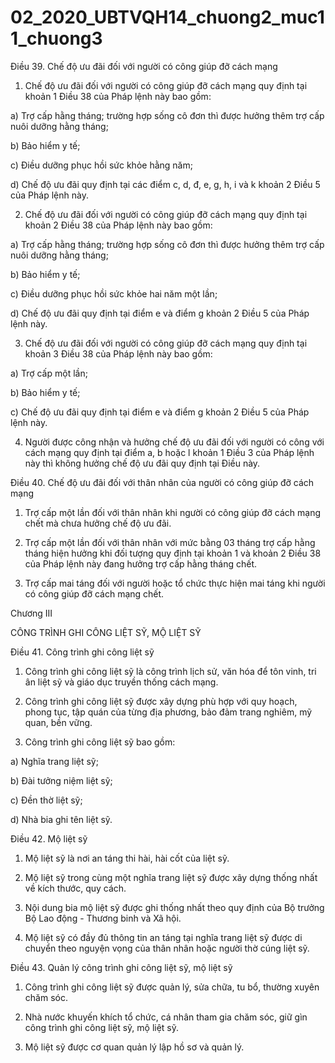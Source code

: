 # 02_2020_UBTVQH14_chuong2_muc11_chuong3
Điều 39. Chế độ ưu đãi đối với người có công giúp đỡ cách mạng

1. Chế độ ưu đãi đối với người có công giúp đỡ cách mạng quy định tại khoản 1 Điều 38 của Pháp lệnh này bao gồm:

a) Trợ cấp hằng tháng; trường hợp sống cô đơn thì được hưởng thêm trợ cấp nuôi dưỡng hằng tháng;

b) Bảo hiểm y tế;

c) Điều dưỡng phục hồi sức khỏe hằng năm;

d) Chế độ ưu đãi quy định tại các điểm c, d, đ, e, g, h, i và k khoản 2 Điều 5 của Pháp lệnh này.

2. Chế độ ưu đãi đối với người có công giúp đỡ cách mạng quy định tại khoản 2 Điều 38 của Pháp lệnh này bao gồm:

a) Trợ cấp hằng tháng; trường hợp sống cô đơn thì được hưởng thêm trợ cấp nuôi dưỡng hằng tháng;

b) Bảo hiểm y tế;

c) Điều dưỡng phục hồi sức khỏe hai năm một lần;

d) Chế độ ưu đãi quy định tại điểm e và điểm g khoản 2 Điều 5 của Pháp lệnh này.

3. Chế độ ưu đãi đối với người có công giúp đỡ cách mạng quy định tại khoản 3 Điều 38 của Pháp lệnh này bao gồm:

a) Trợ cấp một lần;

b) Bảo hiểm y tế;

c) Chế độ ưu đãi quy định tại điểm e và điểm g khoản 2 Điều 5 của Pháp lệnh này.

4. Người được công nhận và hưởng chế độ ưu đãi đối với người có công với cách mạng quy định tại điểm a, b hoặc l khoản 1 Điều 3 của Pháp lệnh này thì không hưởng chế độ ưu đãi quy định tại Điều này.

Điều 40. Chế độ ưu đãi đối với thân nhân của người có công giúp đỡ cách mạng

1. Trợ cấp một lần đối với thân nhân khi người có công giúp đỡ cách mạng chết mà chưa hưởng chế độ ưu đãi.

2. Trợ cấp một lần đối với thân nhân với mức bằng 03 tháng trợ cấp hằng tháng hiện hưởng khi đối tượng quy định tại khoản 1 và khoản 2 Điều 38 của Pháp lệnh này đang hưởng trợ cấp hằng tháng chết.

3. Trợ cấp mai táng đối với người hoặc tổ chức thực hiện mai táng khi người có công giúp đỡ cách mạng chết.

Chương III

CÔNG TRÌNH GHI CÔNG LIỆT SỸ, MỘ LIỆT SỸ

Điều 41. Công trình ghi công liệt sỹ

1. Công trình ghi công liệt sỹ là công trình lịch sử, văn hóa để tôn vinh, tri ân liệt sỹ và giáo dục truyền thống cách mạng.

2. Công trình ghi công liệt sỹ được xây dựng phù hợp với quy hoạch, phong tục, tập quán của từng địa phương, bảo đảm trang nghiêm, mỹ quan, bền vững.

3. Công trình ghi công liệt sỹ bao gồm:

a) Nghĩa trang liệt sỹ;

b) Đài tưởng niệm liệt sỹ;

c) Đền thờ liệt sỹ;

d) Nhà bia ghi tên liệt sỹ.

Điều 42. Mộ liệt sỹ

1. Mộ liệt sỹ là nơi an táng thi hài, hài cốt của liệt sỹ.

2. Mộ liệt sỹ trong cùng một nghĩa trang liệt sỹ được xây dựng thống nhất về kích thước, quy cách.

3. Nội dung bia mộ liệt sỹ được ghi thống nhất theo quy định của Bộ trưởng Bộ Lao động - Thương binh và Xã hội.

4. Mộ liệt sỹ có đầy đủ thông tin an táng tại nghĩa trang liệt sỹ được di chuyển theo nguyện vọng của thân nhân hoặc người thờ cúng liệt sỹ.

Điều 43. Quản lý công trình ghi công liệt sỹ, mộ liệt sỹ

1. Công trình ghi công liệt sỹ được quản lý, sửa chữa, tu bổ, thường xuyên chăm sóc.

2. Nhà nước khuyến khích tổ chức, cá nhân tham gia chăm sóc, giữ gìn công trình ghi công liệt sỹ, mộ liệt sỹ.

3. Mộ liệt sỹ được cơ quan quản lý lập hồ sơ và quản lý.